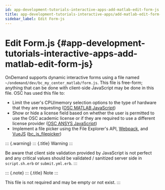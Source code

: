 ```yaml
---
id: app-development-tutorials-interactive-apps-add-matlab-edit-form-js
title: app-development-tutorials-interactive-apps/add-matlab-edit-form-js
sidebar_label: Edit Form-js
---
```

Edit Form.js {#app-development-tutorials-interactive-apps-add-matlab-edit-form-js}
============

OnDemand supports dynamic interactive forms using a file named
`~/ondemand/dev/bc_my_center_matlab/form.js`. This file is free-form;
anything that can be done with client-side JavaScript may be done in
this file. OSC has used this file to:

-   Limit the user\'s CPU/memory selection options to the type of
    hardware that they are requesting ([OSC MATLAB
    JavaScript](https://github.com/OSC/bc_osc_matlab/blob/master/form.js))
-   Show or hide a license field based on whether the user is permitted
    to use the OSC academic license or if they are required to use a
    different license provider ([OSC ANSYS
    JavaScript](https://github.com/OSC/bc_osc_ansys_workbench/blob/master/form.js))
-   Implement a file picker using the File Explorer\'s API,
    [Webpack](https://webpack.js.org/), and [VueJS](https://vuejs.org/)
    ([bc\_js\_filepicker](https://github.com/OSC/bc_js_filepicker))

::: {.warning}
::: {.title}
Warning
:::

Be aware that client side validation provided by JavaScript is not
perfect and any critical values should be validated / sanitized server
side in `script.sh.erb` or `submit.yml.erb`.
:::

::: {.note}
::: {.title}
Note
:::

This file is not required and may be empty or not exist.
:::
